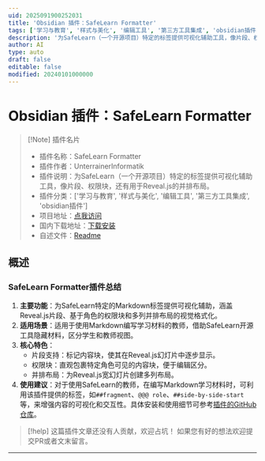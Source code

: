 ```yaml
---
uid: 2025091900252031
title: 'Obsidian 插件：SafeLearn Formatter'
tags: ['学习与教育', '样式与美化', '编辑工具', '第三方工具集成', 'obsidian插件']
description: '为SafeLearn（一个开源项目）特定的标签提供可视化辅助工具，像片段、权限块，还有用于Reveal.js的并排布局。'
author: AI
type: auto
draft: false
editable: false
modified: 20240101000000
---
```


# Obsidian 插件：SafeLearn Formatter

> [!Note] 插件名片
> - 插件名称：SafeLearn Formatter
> - 插件作者：UnterrainerInformatik
> - 插件说明：为SafeLearn（一个开源项目）特定的标签提供可视化辅助工具，像片段、权限块，还有用于Reveal.js的并排布局。
> - 插件分类：['学习与教育', '样式与美化', '编辑工具', '第三方工具集成', 'obsidian插件']
> - 项目地址：[点我访问](https://github.com/UnterrainerInformatik/safeLearn-Obsidian-plugin)
> - 国内下载地址：[下载安装](https://pkmer.cn/products/plugin/pluginMarket/?safelearn-formatter)
> - 自述文件：[Readme](https://ghproxy.net/https://raw.githubusercontent.com/UnterrainerInformatik/safeLearn-Obsidian-plugin/master/README.md)



## 概述

### SafeLearn Formatter插件总结
1. **主要功能**：为SafeLearn特定的Markdown标签提供可视化辅助，涵盖Reveal.js片段、基于角色的权限块和多列并排布局的视觉格式化。
2. **适用场景**：适用于使用Markdown编写学习材料的教师，借助SafeLearn开源工具隐藏材料，区分学生和教师视图。
3. **核心特色**：
    - 片段支持：标记内容块，使其在Reveal.js幻灯片中逐步显示。
    - 权限块：直观包裹特定角色可见的内容块，便于编辑区分。
    - 并排布局：为Reveal.js宽幻灯片创建多列布局。
4. **使用建议**：对于使用SafeLearn的教师，在编写Markdown学习材料时，可利用该插件提供的标签，如`##fragment`、`@@@ role`、`##side-by-side-start`等，来增强内容的可视化和交互性。具体安装和使用细节可参考[插件的GitHub仓库](https://github.com/UnterrainerInformatik/safeLearn-Obsidian-plugin)。


> [!help] 
> 这篇插件文章还没有人贡献，欢迎占坑！
> 如果您有好的想法欢迎提交PR或者文末留言。
> 

---


